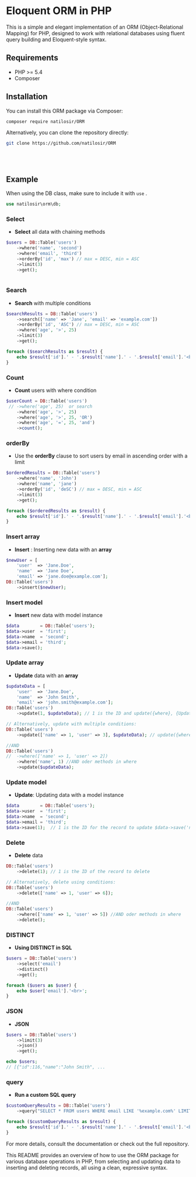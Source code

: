 # Eloquent ORM in PHP

This is a simple and elegant implementation of an ORM (Object-Relational Mapping) for PHP, designed to work with relational databases using fluent query building and Eloquent-style syntax.

## Requirements

- PHP >= 5.4
- Composer

## Installation

You can install this ORM package via Composer:

```bash
composer require natilosir/ORM
```
Alternatively, you can clone the repository directly:
```bash
git clone https://github.com/natilosir/ORM
```
<br><br>

## Example
When using the DB class, make sure to include it with `use` .
```php
use natilosir\orm\db; 
```
### Select
- **Select** all data with chaining methods
```php
$users = DB::Table('users')
    ->where('name', 'second')
    ->where('email', 'third')
    ->orderBy('id', 'max') // max = DESC, min = ASC
    ->limit(3)
    ->get();
    
```
### Search
- **Search** with multiple conditions
```php
$searchResults = DB::Table('users')
    ->search(['name' => 'Jane', 'email' => 'example.com'])
    ->orderBy('id', 'ASC') // max = DESC, min = ASC
    ->where('age', '>', 25)
    ->limit(3)
    ->get();

foreach ($searchResults as $result) {
    echo $result['id'].' - '.$result['name'].' - '.$result['email'].'<br>';
}
```
### Count
- **Count** users with where condition
```php
$userCount = DB::Table('users')
 // ->where('age', 25)  or search
    ->where('age', '>', 25)
    ->where('age', '>', 25, 'OR')
    ->where('age', '=', 25, 'and')
    ->count();
```
### orderBy
- Use the **orderBy** clause to sort users by email in ascending order with a limit
```php
$orderedResults = DB::Table('users')
    ->where('name', 'John')
    ->where('name', 'jane')
    ->orderBy('id', 'deSC') // max = DESC, min = ASC
    ->limit(3)
    ->get();

foreach ($orderedResults as $result) {
    echo $result['id'].' - '.$result['name'].' - '.$result['email'].'<br>';
}
```
### Insert array
- **Insert** : Inserting new data with an **array**
```php
$newUser = [
    'user'  => 'Jane.Doe',
    'name'  => 'Jane Doe',
    'email' => 'jane.doe@example.com'];
DB::Table('users')
    ->insert($newUser);
```
### Insert model
- **Insert** new data with model instance
```php
$data        = DB::Table('users');
$data->user  = 'first';
$data->name  = 'second';
$data->email = 'third';
$data->save();
```
### Update array
- **Update** data with an **array**
```php
$updateData = [
    'user'  => 'Jane.Doe',
    'name'  => 'John Smith',
    'email' => 'john.smith@example.com'];
DB::Table('users')
    ->update(1, $updateData); // 1 is the ID and update({where}, {UpdateArray})

// Alternatively, update with multiple conditions:
DB::Table('users')
    ->update(['name' => 1, 'user' => 3], $updateData); // update({where}, {UpdateArray})

//AND
DB::Table('users')
//  ->where(['name' => 1, 'user' => 2])
    ->where('name', 1) //AND oder methods in where
    ->update($updateData);
```
### Update model
- **Update**: Updating data with a model instance
```php
$data        = DB::Table('users');
$data->user  = 'first';
$data->name  = 'second';
$data->email = 'third';
$data->save(1);  // 1 is the ID for the record to update $data->save('name' => 'Jane Doe'); 
```
### Delete
- **Delete** data
```php
DB::Table('users')
    ->delete(1); // 1 is the ID of the record to delete

// Alternatively, delete using conditions:
DB::Table('users')
    ->delete(['name' => 1, 'user' => 6]);

//AND
DB::Table('users')
    ->where(['name' => 1, 'user' => 5]) //AND oder methods in where
    ->delete();
```
### DISTINCT
- **Using DISTINCT in SQL**
```php
$users = DB::Table('users')
    ->select('email')
    ->distinct()
    ->get();

foreach ($users as $user) {
    echo $user['email'].'<br>';
}
```
### JSON
- **JSON**
```php
$users = DB::Table('users')
    ->limit(3)
    ->json()
    ->get();

echo $users;
// [{"id":116,"name":"John Smith", ...
```
### query
- **Run a custom SQL query**
```php
$customQueryResults = DB::Table('users')
    ->query("SELECT * FROM users WHERE email LIKE '%example.com%' LIMIT 5");

foreach ($customQueryResults as $result) {
    echo $result['id'].' - '.$result['name'].' - '.$result['email'].'<br>';
}
```

For more details, consult the documentation or check out the full repository.

This README provides an overview of how to use the ORM package for various database operations in PHP, from selecting and updating data to inserting and deleting records, all using a clean, expressive syntax.
